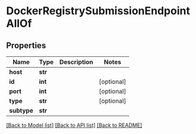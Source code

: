 # DockerRegistrySubmissionEndpointAllOf

## Properties
Name | Type | Description | Notes
------------ | ------------- | ------------- | -------------
**host** | **str** |  | 
**id** | **int** |  | [optional] 
**port** | **int** |  | [optional] 
**type** | **str** |  | [optional] 
**subtype** | **str** |  | 

[[Back to Model list]](../README.md#documentation-for-models) [[Back to API list]](../README.md#documentation-for-api-endpoints) [[Back to README]](../README.md)



